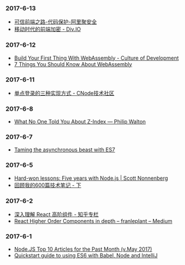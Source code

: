 ### 2017-6-13<br />
+ [可信前端之路-代码保护-阿里聚安全](http://jaq.alibaba.com/community/art/show?&articleid=503)<br />
+ [移动时代的前端加密 - Div.IO](http://div.io/topic/1220)<br />

### 2017-6-12<br />
+ [Build Your First Thing With WebAssembly - Culture of Development](http://cultureofdevelopment.com/blog/build-your-first-thing-with-web-assembly/?utm_campaign=CodeTengu&utm_medium=email&utm_source=CodeTengu_92)<br />
+ [7 Things You Should Know About WebAssembly](https://auth0.com/blog/7-things-you-should-know-about-web-assembly/?utm_campaign=CodeTengu&utm_medium=email&utm_source=CodeTengu_92)<br />

### 2017-6-11<br />
+ [单点登录的三种实现方式 - CNode技术社区](https://cnodejs.org/topic/55f6e69904556da7553d20dd)<br />

### 2017-6-8<br />
+ [What No One Told You About Z-Index — Philip Walton](https://philipwalton.com/articles/what-no-one-told-you-about-z-index/)<br />

### 2017-6-7<br />
+ [Taming the asynchronous beast with ES7](https://pouchdb.com/2015/03/05/taming-the-async-beast-with-es7.html)<br />

### 2017-6-5<br />
+ [Hard-won lessons: Five years with Node.js | Scott Nonnenberg](https://blog.scottnonnenberg.com/hard-won-lessons-five-years-with-node-js/?utm_source=mybridge&utm_medium=blog&utm_campaign=read_more)<br />
+ [回顾我的600篇技术笔记 - 下](https://mp.weixin.qq.com/s?__biz=MzU5OTAxOTE4MA==&mid=2247483673&idx=1&sn=2668eee091d3ebe040f199d417c08a30)<br />

### 2017-6-2<br />
+ [深入理解 React 高阶组件 - 知乎专栏](https://zhuanlan.zhihu.com/p/24776678)<br />
+ [React Higher Order Components in depth – franleplant – Medium](https://medium.com/@franleplant/react-higher-order-components-in-depth-cf9032ee6c3e)<br />

### 2017-6-1<br />
+ [Node.JS Top 10 Articles for the Past Month (v.May 2017)](https://medium.mybridge.co/node-js-top-10-articles-for-the-past-month-v-may-2017-d91f493912f3)<br />
+ [Quickstart guide to using ES6 with Babel, Node and IntelliJ](https://hackernoon.com/quickstart-guide-to-using-es6-with-babel-node-and-intellij-a83670afbc49)<br />